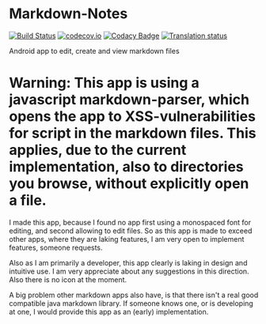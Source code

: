 # Markdown-Notes
[![Build Status](https://travis-ci.org/X4fyr/Markdown-Notes.svg?branch=master)](https://travis-ci.org/X4fyr/Markdown-Notes) [![codecov.io](https://codecov.io/github/X4fyr/Markdown-Notes/coverage.svg?branch=master)](https://codecov.io/github/X4fyr/Markdown-Notes?branch=master) [![Codacy Badge](https://api.codacy.com/project/badge/grade/3781bc5e670448148ec571d01105025e)](https://www.codacy.com/app/benedikt_v/Markdown-Notes) [![Translation status](https://hosted.weblate.org/widgets/markdown-notes/-/svg-badge.svg)](https://hosted.weblate.org/engage/markdown-notes/?utm_source=widget)

Android app to edit, create and view markdown files

# Warning: This app is using a javascript markdown-parser, which opens the app to XSS-vulnerabilities for script in the markdown files. This applies, due to the current implementation, also to directories you browse, without explicitly open a file.

I made this app, because I found no app first using a monospaced font for editing, and second allowing to edit files.
So as this app is made to exceed other apps, where they are laking features, I am very open to implement features, someone requests.

Also as I am primarily a developer, this app clearly is laking in design and intuitive use.
I am very appreciate about any suggestions in this direction.
Also there is no icon at the moment.

A big problem other markdown apps also have, is that there isn't a real good compatible java markdown library.
If someone knows one, or is developing at one, I would provide this app as an (early) implementation.
